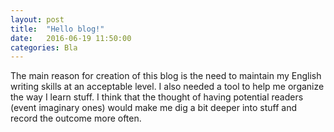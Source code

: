 ```yaml
---
layout: post
title:  "Hello blog!"
date:   2016-06-19 11:50:00
categories: Bla
---
```


The main reason for creation of this blog is the need to maintain my English writing skills at an acceptable level.
I also needed a tool to help me organize the way I learn stuff. I think that the thought of having potential readers (event imaginary ones) 
would make me dig a bit deeper into stuff and record the outcome more often.   

